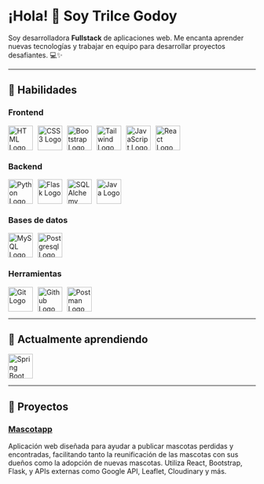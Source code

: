 # ¡Hola! 👋 Soy Trilce Godoy

Soy desarrolladora **Fullstack** de aplicaciones web. 
Me encanta aprender nuevas tecnologías y trabajar en equipo para desarrollar proyectos desafiantes. 💻✨

---

## 🚀 Habilidades

### Frontend
<div class="icons" style="display: flex; gap: 10px;">
  <img src="https://cdn.jsdelivr.net/gh/devicons/devicon@latest/icons/html5/html5-plain-wordmark.svg" alt="HTML Logo" width="50"/>
  <img src="https://cdn.jsdelivr.net/gh/devicons/devicon@latest/icons/css3/css3-plain-wordmark.svg" alt="CSS3 Logo" width="50"/>
  <img src="https://cdn.jsdelivr.net/gh/devicons/devicon@latest/icons/bootstrap/bootstrap-original-wordmark.svg" alt="Bootstrap Logo" width="50"/>
  <img src="https://cdn.jsdelivr.net/gh/devicons/devicon@latest/icons/tailwindcss/tailwindcss-original.svg" alt="Tailwind Logo" width="50"/>
  <img src="https://cdn.jsdelivr.net/gh/devicons/devicon@latest/icons/javascript/javascript-original.svg" alt="JavaScript Logo" width="50"/>
  <img src="https://cdn.jsdelivr.net/gh/devicons/devicon@latest/icons/react/react-original.svg" alt="React Logo" width="50"/>
</div>


### Backend
<div class="icons" style="display: flex; gap: 10px;">
  <img src="https://cdn.jsdelivr.net/gh/devicons/devicon@latest/icons/python/python-original.svg" alt="Python Logo" width="50"/>
  <img src="https://cdn.jsdelivr.net/gh/devicons/devicon@latest/icons/flask/flask-original.svg" alt="Flask Logo" width="50"/>
  <img src="https://cdn.jsdelivr.net/gh/devicons/devicon@latest/icons/sqlalchemy/sqlalchemy-original.svg" alt="SQLAlchemy Logo" width="50"/>
  <img src="https://cdn.jsdelivr.net/gh/devicons/devicon@latest/icons/java/java-original-wordmark.svg" alt="Java Logo" width="50"/>
</div>                             

### Bases de datos
<div class="icons" style="display: flex; gap: 10px;">
  <img src="https://cdn.jsdelivr.net/gh/devicons/devicon@latest/icons/mysql/mysql-original.svg" alt="MySQL Logo" width="50"/>
  <img src="https://cdn.jsdelivr.net/gh/devicons/devicon@latest/icons/postgresql/postgresql-original.svg" alt="Postgresql Logo" width="50"/>
</div>           


### Herramientas
<div class="icons" style="display: flex; gap: 10px;">
  <img src="https://cdn.jsdelivr.net/gh/devicons/devicon@latest/icons/git/git-original.svg" alt="Git Logo" width="50"/>
  <img src="https://cdn.jsdelivr.net/gh/devicons/devicon@latest/icons/github/github-original.svg" alt="Github Logo" width="50"/>
  <img src="https://cdn.jsdelivr.net/gh/devicons/devicon@latest/icons/postman/postman-original.svg" alt="Postman Logo" width="50"/>
</div>           

---

## 📖 Actualmente aprendiendo
<div class="icons" style="display: flex; gap: 10px;">
  <img src="https://cdn.jsdelivr.net/gh/devicons/devicon@latest/icons/spring/spring-original.svg" alt="Spring Boot Logo" width="50"/>
</div>          

---

## 💼 Proyectos

### [Mascotapp](https://github.com/4GeeksAcademy/MascotAppUy-FinalProject)
Aplicación web diseñada para ayudar a publicar mascotas perdidas y encontradas, facilitando tanto la reunificación de las mascotas con sus dueños como la adopción de nuevas mascotas. 
Utiliza React, Bootstrap, Flask, y APIs externas como Google API, Leaflet, Cloudinary y más.
